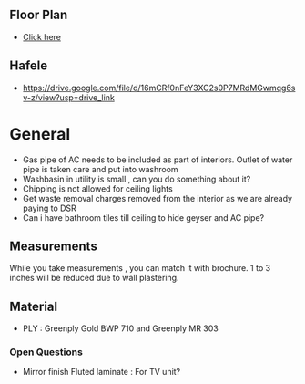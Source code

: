 ## Floor Plan

- [Click here](https://drive.google.com/file/d/1rDQCmyMdvuKxKpJB3IWKstD4yGvFV3Hr/view?usp=drive_link)

## Hafele 

- https://drive.google.com/file/d/16mCRf0nFeY3XC2s0P7MRdMGwmqg6sv-z/view?usp=drive_link

# General

- Gas pipe of AC needs to be included as part of interiors. Outlet of water pipe is taken care and put into washroom
- Washbasin in utility is small , can you do something about it?
- Chipping is not allowed for ceiling lights
- Get waste removal charges removed from the interior as we are already paying to DSR
- Can i have bathroom tiles till ceiling to hide geyser and AC pipe?

## Measurements
While you take measurements , you can match it with brochure.
1 to 3 inches will be reduced due to wall plastering.

## Material

- PLY : Greenply Gold BWP 710 and Greenply MR 303

### Open Questions

- Mirror finish Fluted laminate : For TV unit?
